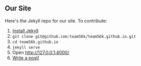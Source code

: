 ## Our Site

Here's the Jekyll repo for our site. To contribute:

1. [Install Jekyll](http://jekyllrb.com/docs/installation/)
2. ```git clone git@github.com:team56k/team56k.github.io.git```
3. ```cd team56k.github.io```
4. ```jekyll serve```
5. Open http://127.0.0.1:4000/
6. [Write a post!](http://jekyllrb.com/docs/posts/)